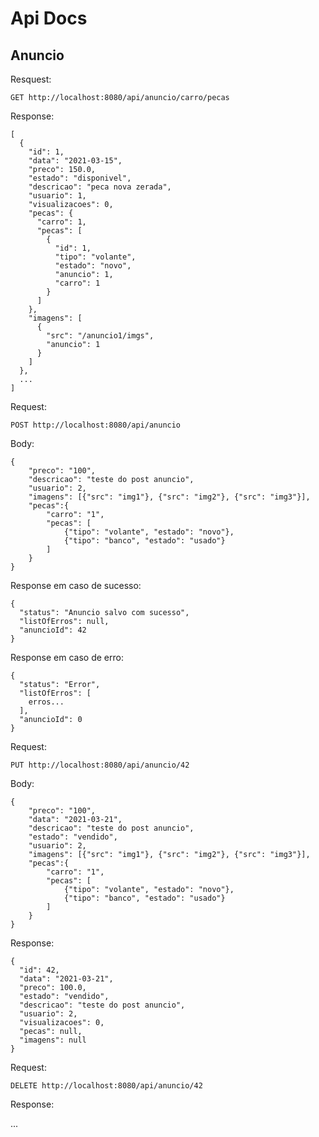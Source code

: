 # Api Docs

## Anuncio

Resquest:

`GET http://localhost:8080/api/anuncio/carro/pecas`

Response:
```
[
  {
    "id": 1,
    "data": "2021-03-15",
    "preco": 150.0,
    "estado": "disponivel",
    "descricao": "peca nova zerada",
    "usuario": 1,
    "visualizacoes": 0,
    "pecas": {
      "carro": 1,
      "pecas": [
        {
          "id": 1,
          "tipo": "volante",
          "estado": "novo",
          "anuncio": 1,
          "carro": 1
        }
      ]
    },
    "imagens": [
      {
        "src": "/anuncio1/imgs",
        "anuncio": 1
      }
    ]
  },
  ...
]
``` 

Request:

`POST http://localhost:8080/api/anuncio`

Body:

```
{
    "preco": "100",
    "descricao": "teste do post anuncio",
    "usuario": 2,
    "imagens": [{"src": "img1"}, {"src": "img2"}, {"src": "img3"}],
    "pecas":{
        "carro": "1",
        "pecas": [
            {"tipo": "volante", "estado": "novo"}, 
            {"tipo": "banco", "estado": "usado"}
        ]
    }
}
```

Response em caso de sucesso:

```
{
  "status": "Anuncio salvo com sucesso",
  "listOfErros": null,
  "anuncioId": 42
}
```

Response em caso de erro:

```
{
  "status": "Error",
  "listOfErros": [
    erros...
  ],
  "anuncioId": 0
}
```

Request:

`PUT http://localhost:8080/api/anuncio/42`

Body:
```
{
    "preco": "100",
    "data": "2021-03-21",
    "descricao": "teste do post anuncio",
    "estado": "vendido",
    "usuario": 2,
    "imagens": [{"src": "img1"}, {"src": "img2"}, {"src": "img3"}],
    "pecas":{
        "carro": "1",
        "pecas": [
            {"tipo": "volante", "estado": "novo"}, 
            {"tipo": "banco", "estado": "usado"}
        ]
    }
}
```

Response:

```
{
  "id": 42,
  "data": "2021-03-21",
  "preco": 100.0,
  "estado": "vendido",
  "descricao": "teste do post anuncio",
  "usuario": 2,
  "visualizacoes": 0,
  "pecas": null,
  "imagens": null
}
```

Request:

`DELETE http://localhost:8080/api/anuncio/42`

Response:

...